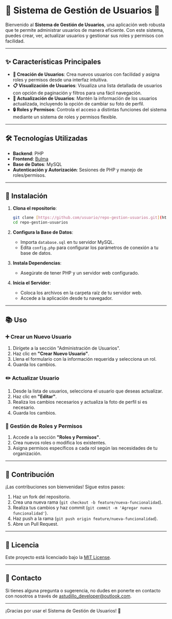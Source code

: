 # 🌟 Sistema de Gestión de Usuarios 🌟

Bienvenido al **Sistema de Gestión de Usuarios**, una aplicación web robusta que te permite administrar usuarios de manera eficiente. Con este sistema, puedes crear, ver, actualizar usuarios y gestionar sus roles y permisos con facilidad.

---

## ✨ Características Principales

- **👤 Creación de Usuarios**: Crea nuevos usuarios con facilidad y asigna roles y permisos desde una interfaz intuitiva.
- **📋 Visualización de Usuarios**: Visualiza una lista detallada de usuarios con opción de paginación y filtros para una fácil navegación.
- **🔄 Actualización de Usuarios**: Mantén la información de los usuarios actualizada, incluyendo la opción de cambiar su foto de perfil.
- **🔒 Roles y Permisos**: Controla el acceso a distintas funciones del sistema mediante un sistema de roles y permisos flexible.

---

## 🛠️ Tecnologías Utilizadas

- **Backend**: PHP 
- **Frontend**: [Bulma](https://bulma.io/)
- **Base de Datos**: MySQL 
- **Autenticación y Autorización**: Sesiones de PHP y manejo de roles/permisos.

---

## 🚀 Instalación

1. **Clona el repositorio**:
    ```bash
    git clone [https://github.com/usuario/repo-gestion-usuarios.git](https://github.com/ASTUDILLO-Victor/Software.git)
    cd repo-gestion-usuarios
    ```

2. **Configura la Base de Datos**:
    - Importa `database.sql` en tu servidor MySQL.
    - Edita `config.php` para configurar los parámetros de conexión a tu base de datos.

3. **Instala Dependencias**:
    - Asegúrate de tener PHP y un servidor web configurado.

4. **Inicia el Servidor**:
    - Coloca los archivos en la carpeta raíz de tu servidor web.
    - Accede a la aplicación desde tu navegador.

---

## 📚 Uso

### ➕ Crear un Nuevo Usuario

1. Dirígete a la sección "Administración de Usuarios".
2. Haz clic en **"Crear Nuevo Usuario"**.
3. Llena el formulario con la información requerida y selecciona un rol.
4. Guarda los cambios.

### ✏️ Actualizar Usuario

1. Desde la lista de usuarios, selecciona el usuario que deseas actualizar.
2. Haz clic en **"Editar"**.
3. Realiza los cambios necesarios y actualiza la foto de perfil si es necesario.
4. Guarda los cambios.

### 🔧 Gestión de Roles y Permisos

1. Accede a la sección **"Roles y Permisos"**.
2. Crea nuevos roles o modifica los existentes.
3. Asigna permisos específicos a cada rol según las necesidades de tu organización.

---

## 🤝 Contribución

¡Las contribuciones son bienvenidas! Sigue estos pasos:

1. Haz un fork del repositorio.
2. Crea una nueva rama (`git checkout -b feature/nueva-funcionalidad`).
3. Realiza tus cambios y haz commit (`git commit -m 'Agregar nueva funcionalidad'`).
4. Haz push a la rama (`git push origin feature/nueva-funcionalidad`).
5. Abre un Pull Request.

---

## 📄 Licencia

Este proyecto está licenciado bajo la [MIT License](LICENSE).

---

## 📧 Contacto

Si tienes alguna pregunta o sugerencia, no dudes en ponerte en contacto con nosotros a través de [astudillo_developer@outlook.com](mailto:astudillo_developer@outlook.com).

---

¡Gracias por usar el Sistema de Gestión de Usuarios! 🎉
